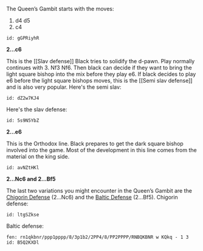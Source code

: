 

The Queen’s Gambit starts with the moves:

1. d4 d5  
2. c4

```chesser
id: gGPRiyhR
```



**2…c6**

This is the [[Slav defense]] Black tries to solidify the d-pawn. Play normally continues with 3. Nf3 Nf6. Then black can decide if they want to bring the light square bishop into the mix before they play e6. If black decides to play e6 before the light square bishops moves, this is the [[Semi slav defense]] and is also very popular.
Here's the semi slav:

```chesser
id: dZ2w7KJ4
```


Here's the slav defense:

```chesser
id: 5s9N5YbZ
```


**2…e6**

This is the Orthodox line. Black prepares to get the dark square bishop involved into the game. Most of the development in this line comes from the material on the king side.

```chesser
id: avNZtHKl
```



**2…Nc6 and 2…Bf5**

The last two variations you might encounter in the Queen’s Gambit are the [Chigorin Defense](https://www.thechesswebsite.com/chigorin-defense/) (2…Nc6) and the [Baltic Defense](https://www.thechesswebsite.com/baltic-defense/) (2…Bf5).
Chigorin defense:

```chesser
id: ltgSZkse
```

Baltic defense:

```chesser
fen: rn1qkbnr/ppp1pppp/8/3p1b2/2PP4/8/PP2PPPP/RNBQKBNR w KQkq - 1 3
id: B5Q2KXDl
```